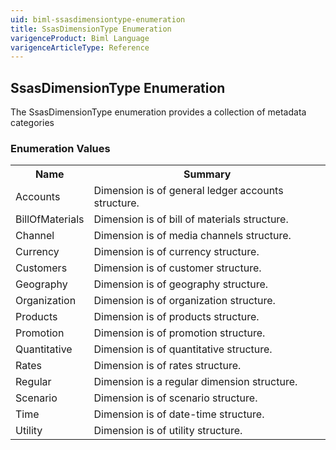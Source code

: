 ```yaml
---
uid: biml-ssasdimensiontype-enumeration
title: SsasDimensionType Enumeration
varigenceProduct: Biml Language
varigenceArticleType: Reference
---
```


## SsasDimensionType Enumeration<div class="LanguageSummary"><div class ="SummaryItem">The SsasDimensionType enumeration provides a collection of metadata categories</div></div><div class="EnumValueGroup">### Enumeration Values<table id="EnumValue" class="MemberList"><tbody><tr><th class="MemberNameColumnHeader">Name</th><th class="MemberSummaryColumnHeader">Summary</th></tr><tr class="cd0"><td class="MemberName">Accounts</td><td class="MemberSummary"><div class ="SummaryItem">Dimension is of general ledger accounts structure.</div></td></tr><tr class="cd1"><td class="MemberName">BillOfMaterials</td><td class="MemberSummary"><div class ="SummaryItem">Dimension is of bill of materials structure.</div></td></tr><tr class="cd0"><td class="MemberName">Channel</td><td class="MemberSummary"><div class ="SummaryItem">Dimension is of media channels structure.</div></td></tr><tr class="cd1"><td class="MemberName">Currency</td><td class="MemberSummary"><div class ="SummaryItem">Dimension is of currency structure.</div></td></tr><tr class="cd0"><td class="MemberName">Customers</td><td class="MemberSummary"><div class ="SummaryItem">Dimension is of customer structure.</div></td></tr><tr class="cd1"><td class="MemberName">Geography</td><td class="MemberSummary"><div class ="SummaryItem">Dimension is of geography structure.</div></td></tr><tr class="cd0"><td class="MemberName">Organization</td><td class="MemberSummary"><div class ="SummaryItem">Dimension is of organization structure.</div></td></tr><tr class="cd1"><td class="MemberName">Products</td><td class="MemberSummary"><div class ="SummaryItem">Dimension is of products structure.</div></td></tr><tr class="cd0"><td class="MemberName">Promotion</td><td class="MemberSummary"><div class ="SummaryItem">Dimension is of promotion structure.</div></td></tr><tr class="cd1"><td class="MemberName">Quantitative</td><td class="MemberSummary"><div class ="SummaryItem">Dimension is of quantitative structure.</div></td></tr><tr class="cd0"><td class="MemberName">Rates</td><td class="MemberSummary"><div class ="SummaryItem">Dimension is of rates structure.</div></td></tr><tr class="cd1"><td class="MemberName">Regular</td><td class="MemberSummary"><div class ="SummaryItem">Dimension is a regular dimension structure.</div></td></tr><tr class="cd0"><td class="MemberName">Scenario</td><td class="MemberSummary"><div class ="SummaryItem">Dimension is of scenario structure.</div></td></tr><tr class="cd1"><td class="MemberName">Time</td><td class="MemberSummary"><div class ="SummaryItem">Dimension is of date-time structure.</div></td></tr><tr class="cd0"><td class="MemberName">Utility</td><td class="MemberSummary"><div class ="SummaryItem">Dimension is of utility structure.</div></td></tr></tbody></table></div>